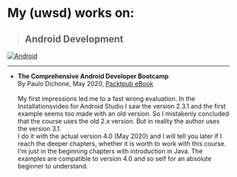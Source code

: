 # My (uwsd) works on:

> ## Android Development
[![Android](https://img.shields.io/badge/Android%20Studio-4.0-blue)](https://img.shields.io/badgeAndroid%20Studio-4.0-blue)

---

- **The Comprehensive Android Developer Bootcamp**<br>
By Paulo Dichone, May 2020, [Packtpub eBook](https://subscription.packtpub.com/video/mobile/9781800561083)<br><br>
My first impressions led me to a fast wrong evaluation. In the Installationsvideo for Android Studio I saw the version 2.3.1 and the first example seems too made with an old version. So I mistakenly concluded that the course uses the old 2.x version. But in reality the author uses the version 3.1.<br>
I do it with the actual version 4.0 (May 2020) and I will tell you later if I reach the deeper chapters, whether it is worth to work with this course. I'm just in the beginning chapters with introduction in Java. The examples are compatible to version 4.0 and so self for an absolute beginner to understand.